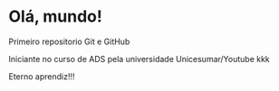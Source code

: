 # Olá, mundo!
 Primeiro repositorio Git e GitHub

 Iniciante no curso de ADS pela universidade Unicesumar/Youtube kkk

 Eterno aprendiz!!!

